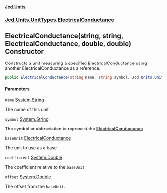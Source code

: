 #### [Jcd.Units](index.md 'index')
### [Jcd.Units.UnitTypes](Jcd.Units.UnitTypes.md 'Jcd.Units.UnitTypes').[ElectricalConductance](Jcd.Units.UnitTypes.ElectricalConductance.md 'Jcd.Units.UnitTypes.ElectricalConductance')

## ElectricalConductance(string, string, ElectricalConductance, double, double) Constructor

Constructs a unit measuring a specified [ElectricalConductance](Jcd.Units.UnitTypes.ElectricalConductance.md 'Jcd.Units.UnitTypes.ElectricalConductance') using another ElectricalConductance as a reference.

```csharp
public ElectricalConductance(string name, string symbol, Jcd.Units.UnitTypes.ElectricalConductance baseUnit, double coefficient, double offset=0.0);
```
#### Parameters

<a name='Jcd.Units.UnitTypes.ElectricalConductance.ElectricalConductance(string,string,Jcd.Units.UnitTypes.ElectricalConductance,double,double).name'></a>

`name` [System.String](https://docs.microsoft.com/en-us/dotnet/api/System.String 'System.String')

The name of this unit

<a name='Jcd.Units.UnitTypes.ElectricalConductance.ElectricalConductance(string,string,Jcd.Units.UnitTypes.ElectricalConductance,double,double).symbol'></a>

`symbol` [System.String](https://docs.microsoft.com/en-us/dotnet/api/System.String 'System.String')

The symbol or abbreviation to represent the [ElectricalConductance](Jcd.Units.UnitTypes.ElectricalConductance.md 'Jcd.Units.UnitTypes.ElectricalConductance')

<a name='Jcd.Units.UnitTypes.ElectricalConductance.ElectricalConductance(string,string,Jcd.Units.UnitTypes.ElectricalConductance,double,double).baseUnit'></a>

`baseUnit` [ElectricalConductance](Jcd.Units.UnitTypes.ElectricalConductance.md 'Jcd.Units.UnitTypes.ElectricalConductance')

The unit to use as a base

<a name='Jcd.Units.UnitTypes.ElectricalConductance.ElectricalConductance(string,string,Jcd.Units.UnitTypes.ElectricalConductance,double,double).coefficient'></a>

`coefficient` [System.Double](https://docs.microsoft.com/en-us/dotnet/api/System.Double 'System.Double')

The coefficient relative to the `baseUnit`

<a name='Jcd.Units.UnitTypes.ElectricalConductance.ElectricalConductance(string,string,Jcd.Units.UnitTypes.ElectricalConductance,double,double).offset'></a>

`offset` [System.Double](https://docs.microsoft.com/en-us/dotnet/api/System.Double 'System.Double')

The offset from the `baseUnit`.